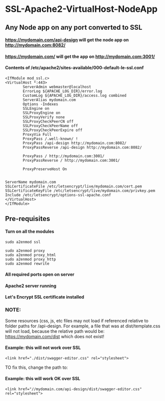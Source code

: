 # SSL-Apache2-VirtualHost-NodeApp
## Any Node app on any port converted to SSL
#### https://mydomain.com/api-design will get the node app on http://mydomain.com:8082/
#### https://mydomain.com/ will get the app on http://mydomain.com:3001/

#### Contents of /etc/apache2/sites-available/000-default-le-ssl.conf

```
<IfModule mod_ssl.c>
<VirtualHost *:443>
        ServerAdmin webmaster@localhost
        ErrorLog ${APACHE_LOG_DIR}/error.log
        CustomLog ${APACHE_LOG_DIR}/access.log combined
        ServerAlias mydomain.com
        Options -Indexes
        SSLEngine on
        SSLProxyEngine on
        SSLProxyVerify none
        SSLProxyCheckPeerCN off
        SSLProxyCheckPeerName off
        SSLProxyCheckPeerExpire off
        ProxyVia Full
        ProxyPass /.well-known/ !
        ProxyPass /api-design http://mydomain.com:8082/
        ProxyPassReverse /api-design http://mydomain.com:8082/

        ProxyPass / http://mydomain.com:3001/
        ProxyPassReverse / http://mydomain.com:3001/

        ProxyPreserveHost On


ServerName mydomain.com
SSLCertificateFile /etc/letsencrypt/live/mydomain.com/cert.pem
SSLCertificateKeyFile /etc/letsencrypt/live/mydomain.com/privkey.pem
Include /etc/letsencrypt/options-ssl-apache.conf
</VirtualHost>
</IfModule>
```
## Pre-requisites

#### Turn on all the modules
```
sudo a2enmod ssl

sudo a2enmod proxy
sudo a2enmod proxy_html
sudo a2enmod proxy_http
sudo a2enmod rewrite
```

#### All required ports open on server

#### Apache2 server running

#### Let's Encrypt SSL certificate installed

### NOTE:
Some resources (css, js, etc files may not load if referenced relative to folder paths for /api-design.
For example, a file that was at dist/template.css will not load, because the relative path would be:
https://mydomain.com/dist which does not exist! 

#### Example: this will not work over SSL
```
<link href="./dist/swagger-editor.css" rel="stylesheet">
```

TO fix this, change the path to:
#### Example: this will work OK over SSL
```
<link href="//mydomain.com/api-design/dist/swagger-editor.css" rel="stylesheet">
```



